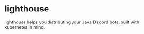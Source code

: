# lighthouse

lighthouse helps you distributing your Java Discord bots, built with
kubernetes in mind.